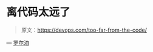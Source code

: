 # 离代码太远了

> 原文：<https://devops.com/too-far-from-the-code/>

— [罗尔泊](https://devops.com/author/breselman/)